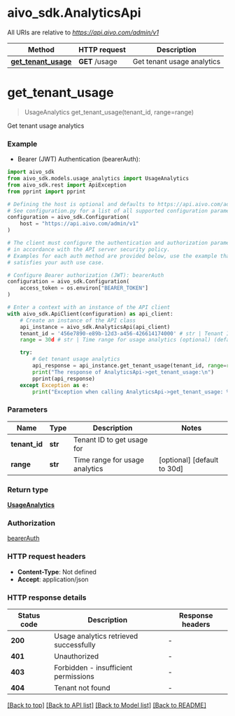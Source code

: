 # aivo_sdk.AnalyticsApi

All URIs are relative to *https://api.aivo.com/admin/v1*

Method | HTTP request | Description
------------- | ------------- | -------------
[**get_tenant_usage**](AnalyticsApi.md#get_tenant_usage) | **GET** /usage | Get tenant usage analytics


# **get_tenant_usage**
> UsageAnalytics get_tenant_usage(tenant_id, range=range)

Get tenant usage analytics

### Example

* Bearer (JWT) Authentication (bearerAuth):

```python
import aivo_sdk
from aivo_sdk.models.usage_analytics import UsageAnalytics
from aivo_sdk.rest import ApiException
from pprint import pprint

# Defining the host is optional and defaults to https://api.aivo.com/admin/v1
# See configuration.py for a list of all supported configuration parameters.
configuration = aivo_sdk.Configuration(
    host = "https://api.aivo.com/admin/v1"
)

# The client must configure the authentication and authorization parameters
# in accordance with the API server security policy.
# Examples for each auth method are provided below, use the example that
# satisfies your auth use case.

# Configure Bearer authorization (JWT): bearerAuth
configuration = aivo_sdk.Configuration(
    access_token = os.environ["BEARER_TOKEN"]
)

# Enter a context with an instance of the API client
with aivo_sdk.ApiClient(configuration) as api_client:
    # Create an instance of the API class
    api_instance = aivo_sdk.AnalyticsApi(api_client)
    tenant_id = '456e7890-e89b-12d3-a456-426614174000' # str | Tenant ID to get usage for
    range = 30d # str | Time range for usage analytics (optional) (default to 30d)

    try:
        # Get tenant usage analytics
        api_response = api_instance.get_tenant_usage(tenant_id, range=range)
        print("The response of AnalyticsApi->get_tenant_usage:\n")
        pprint(api_response)
    except Exception as e:
        print("Exception when calling AnalyticsApi->get_tenant_usage: %s\n" % e)
```



### Parameters


Name | Type | Description  | Notes
------------- | ------------- | ------------- | -------------
 **tenant_id** | **str**| Tenant ID to get usage for | 
 **range** | **str**| Time range for usage analytics | [optional] [default to 30d]

### Return type

[**UsageAnalytics**](UsageAnalytics.md)

### Authorization

[bearerAuth](../README.md#bearerAuth)

### HTTP request headers

 - **Content-Type**: Not defined
 - **Accept**: application/json

### HTTP response details

| Status code | Description | Response headers |
|-------------|-------------|------------------|
**200** | Usage analytics retrieved successfully |  -  |
**401** | Unauthorized |  -  |
**403** | Forbidden - insufficient permissions |  -  |
**404** | Tenant not found |  -  |

[[Back to top]](#) [[Back to API list]](../README.md#documentation-for-api-endpoints) [[Back to Model list]](../README.md#documentation-for-models) [[Back to README]](../README.md)

